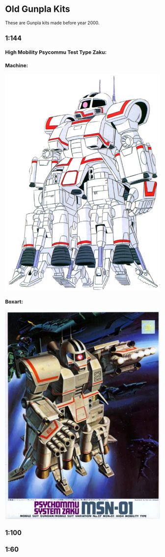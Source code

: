 # Old Gunpla Kits

These are Gunpla kits made before year 2000.

## 1:144

### High Mobility Psycommu Test Type Zaku:

### Machine:
![High Mobility Psycommu Test Type Zaku](Msn-01.webp)

### Boxart:
![High Mobility Psycommu Test Type Zaku](MSN-01_-_Psychommu_System_Zaku_-_Boxart.webp)

## 1:100

## 1:60
